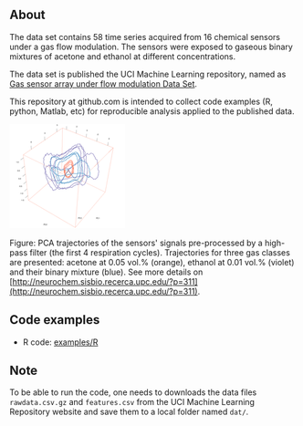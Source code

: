 ## About

The data set contains 58 time series acquired from 16 chemical sensors under a gas flow modulation. The sensors were exposed to gaseous binary mixtures of acetone and ethanol at different concentrations.

The data set is published the UCI Machine Learning repository, named as [Gas sensor array under flow modulation Data Set](https://archive.ics.uci.edu/ml/datasets/Gas+sensor+array+under+flow+modulation). 

This repository at github.com is intended to collect code examples (R, python, Matlab, etc)
for reproducible analysis applied to the published data.


![](figures/trajectories-small.png)

Figure: PCA trajectories of the sensors' signals pre-processed by a high-pass filter (the first 4 respiration cycles). Trajectories for three gas classes are presented: acetone at 0.05 vol.% (orange), ethanol at 0.01 vol.% (violet) and their binary mixture (blue). See more details on [http://neurochem.sisbio.recerca.upc.edu/?p=311](http://neurochem.sisbio.recerca.upc.edu/?p=311).

## Code examples

* R code: [examples/R](examples/R)

## Note

To be able to run the code, one needs to downloads the data files `rawdata.csv.gz` and `features.csv` from the UCI Machine Learning Repository website and save them to a local folder named `dat/`.
